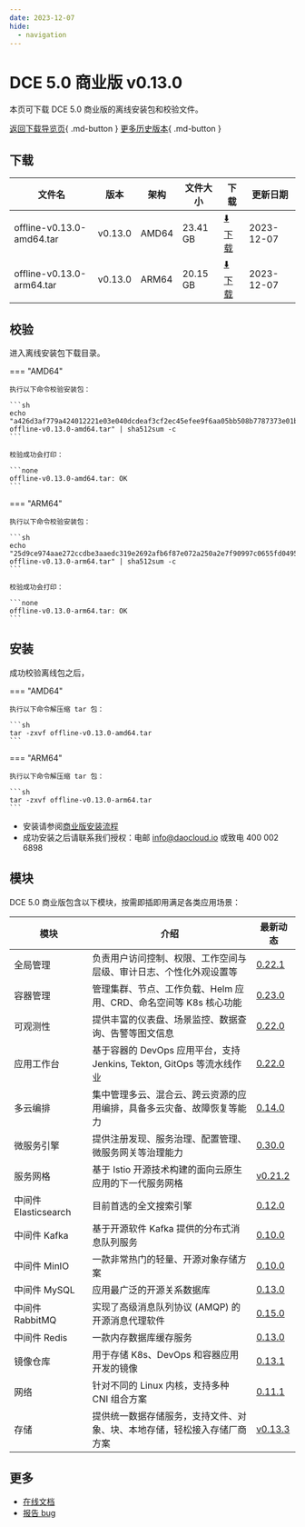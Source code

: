 ```yaml
---
date: 2023-12-07
hide:
  - navigation
---
```


# DCE 5.0 商业版 v0.13.0

本页可下载 DCE 5.0 商业版的离线安装包和校验文件。

[返回下载导览页](../index.md#_2){ .md-button } [更多历史版本](./dce5-installer-history.md){ .md-button }

## 下载

| 文件名 | 版本 | 架构 | 文件大小 | 下载 | 更新日期 |
| ----- | --- | ---- | ------ | --- | -------- |
| offline-v0.13.0-amd64.tar | v0.13.0 | AMD64 | 23.41 GB | [:arrow_down: 下载](https://qiniu-download-public.daocloud.io/DaoCloud_Enterprise/dce5/offline-v0.13.0-amd64.tar) | 2023-12-07 |
| offline-v0.13.0-arm64.tar | v0.13.0 | ARM64 | 20.15 GB | [:arrow_down: 下载](https://qiniu-download-public.daocloud.io/DaoCloud_Enterprise/dce5/offline-v0.13.0-arm64.tar) | 2023-12-07 |

## 校验

进入离线安装包下载目录。

=== "AMD64"

    执行以下命令校验安装包：

    ```sh
    echo "a426d3af779a424012221e03e040dcdeaf3cf2ec45efee9f6aa05bb508b7787373e01b4d229b8e29ee97bb77bfc4f9cc24f6fefc918a981f226ed0edba665bb2  offline-v0.13.0-amd64.tar" | sha512sum -c
    ```

    校验成功会打印：

    ```none
    offline-v0.13.0-amd64.tar: OK
    ```

=== "ARM64"

    执行以下命令校验安装包：

    ```sh
    echo "25d9ce974aae272ccdbe3aaedc319e2692afb6f87e072a250a2e7f90997c0655fd04956533be5bdb8d3ea6f6641c0418087894a853f925fec0b432fb2d8ce8f9  offline-v0.13.0-arm64.tar" | sha512sum -c
    ```

    校验成功会打印：

    ```none
    offline-v0.13.0-arm64.tar: OK
    ```

## 安装

成功校验离线包之后，

=== "AMD64"

    执行以下命令解压缩 tar 包：

    ```sh
    tar -zxvf offline-v0.13.0-amd64.tar
    ```

=== "ARM64"

    执行以下命令解压缩 tar 包：

    ```sh
    tar -zxvf offline-v0.13.0-arm64.tar
    ```

- 安装请参阅[商业版安装流程](../../install/commercial/start-install.md)
- 成功安装之后请联系我们授权：电邮 info@daocloud.io 或致电 400 002 6898

## 模块

DCE 5.0 商业版包含以下模块，按需即插即用满足各类应用场景：

| 模块 | 介绍 | 最新动态 |
| --- | ---- | ------ |
| 全局管理             | 负责用户访问控制、权限、工作空间与层级、审计日志、个性化外观设置等             | [0.22.1](../../ghippo/intro/release-notes.md#v0221)    |
| 容器管理             | 管理集群、节点、工作负载、Helm 应用、CRD、命名空间等 K8s 核心功能        | [0.23.0](../../kpanda/intro/release-notes.md#v0230)    |
| 可观测性             | 提供丰富的仪表盘、场景监控、数据查询、告警等图文信息                     | [0.22.0](../../insight/intro/releasenote.md#v0220)     |
| 应用工作台           | 基于容器的 DevOps 应用平台，支持 Jenkins, Tekton, GitOps 等流水线作业    | [0.22.0](../../amamba/intro/release-notes.md#v0220)      |
| 多云编排             | 集中管理多云、混合云、跨云资源的应用编排，具备多云灾备、故障恢复等能力   | [0.14.0](../../kairship/intro/release-notes.md#v0140)         |
| 微服务引擎           | 提供注册发现、服务治理、配置管理、微服务网关等治理能力                   | [0.30.0](../../skoala/intro/release-notes.md#v0300)             |
| 服务网格             | 基于 Istio 开源技术构建的面向云原生应用的下一代服务网格                  | [v0.21.2](../../mspider/intro/release-notes.md#v0212)          |
| 中间件 Elasticsearch | 目前首选的全文搜索引擎                                                   | [0.12.0](../../middleware/elasticsearch/release-notes.md#v0120) |
| 中间件 Kafka         | 基于开源软件 Kafka 提供的分布式消息队列服务                              | [0.10.0](../../middleware/kafka/release-notes.md#v0100)          |
| 中间件 MinIO         | 一款非常热门的轻量、开源对象存储方案                                     | [0.10.0](../../middleware/minio/release-notes.md#v0100)          |
| 中间件 MySQL         | 应用最广泛的开源关系数据库                                               | [0.13.0](../../middleware/mysql/release-notes.md#v0130)           |
| 中间件 RabbitMQ      | 实现了高级消息队列协议 (AMQP) 的开源消息代理软件                         | [0.15.0](../../middleware/rabbitmq/release-notes.md#v0150)        |
| 中间件 Redis         | 一款内存数据库缓存服务                                                   | [0.13.0](../../middleware/redis/release-notes.md#v0130)           |
| 镜像仓库             | 用于存储 K8s、DevOps 和容器应用开发的镜像                                | [0.13.1](../../dce/dce-rn/20231130.md)                            |
| 网络                 | 针对不同的 Linux 内核，支持多种 CNI 组合方案                             | [0.11.1](../../dce/dce-rn/20231130.md)                            |
| 存储                 | 提供统一数据存储服务，支持文件、对象、块、本地存储，轻松接入存储厂商方案 | [v0.13.3](../../dce/dce-rn/20231130.md)                            |

## 更多

- [在线文档](../../dce/index.md)
- [报告 bug](https://github.com/DaoCloud/DaoCloud-docs/issues)
